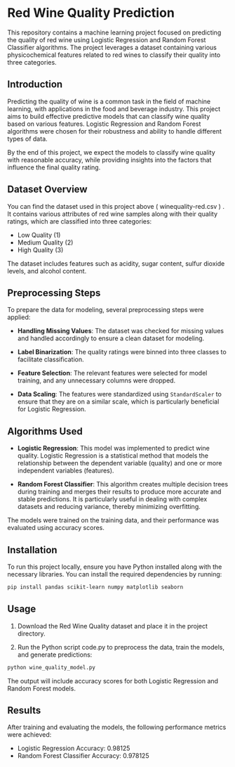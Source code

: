 # Red Wine Quality Prediction

This repository contains a machine learning project focused on predicting the quality of red wine using Logistic Regression and Random Forest Classifier algorithms. The project leverages a dataset containing various physicochemical features related to red wines to classify their quality into three categories.

## Introduction

Predicting the quality of wine is a common task in the field of machine learning, with applications in the food and beverage industry. This project aims to build effective predictive models that can classify wine quality based on various features. Logistic Regression and Random Forest algorithms were chosen for their robustness and ability to handle different types of data.

By the end of this project, we expect the models to classify wine quality with reasonable accuracy, while providing insights into the factors that influence the final quality rating.

## Dataset Overview

You can find the dataset used in this project above ( winequality-red.csv ) . It contains various attributes of red wine samples along with their quality ratings, which are classified into three categories:
- Low Quality (1)
- Medium Quality (2)
- High Quality (3)

The dataset includes features such as acidity, sugar content, sulfur dioxide levels, and alcohol content.

## Preprocessing Steps

To prepare the data for modeling, several preprocessing steps were applied:

- **Handling Missing Values**: The dataset was checked for missing values and handled accordingly to ensure a clean dataset for modeling.
  
- **Label Binarization**: The quality ratings were binned into three classes to facilitate classification.

- **Feature Selection**: The relevant features were selected for model training, and any unnecessary columns were dropped.

- **Data Scaling**: The features were standardized using `StandardScaler` to ensure that they are on a similar scale, which is particularly beneficial for Logistic Regression.

## Algorithms Used

- **Logistic Regression**: This model was implemented to predict wine quality. Logistic Regression is a statistical method that models the relationship between the dependent variable (quality) and one or more independent variables (features).

- **Random Forest Classifier**: This algorithm creates multiple decision trees during training and merges their results to produce more accurate and stable predictions. It is particularly useful in dealing with complex datasets and reducing variance, thereby minimizing overfitting.

The models were trained on the training data, and their performance was evaluated using accuracy scores.

## Installation

To run this project locally, ensure you have Python installed along with the necessary libraries. You can install the required dependencies by running:

```bash
pip install pandas scikit-learn numpy matplotlib seaborn
```

## Usage
1. Download the Red Wine Quality dataset and place it in the project directory.

2. Run the Python script code.py to preprocess the data, train the models, and generate predictions:

```bash
python wine_quality_model.py
```
The output will include accuracy scores for both Logistic Regression and Random Forest models.

## Results
After training and evaluating the models, the following performance metrics were achieved:

* Logistic Regression Accuracy: 0.98125
* Random Forest Classifier Accuracy: 0.978125
